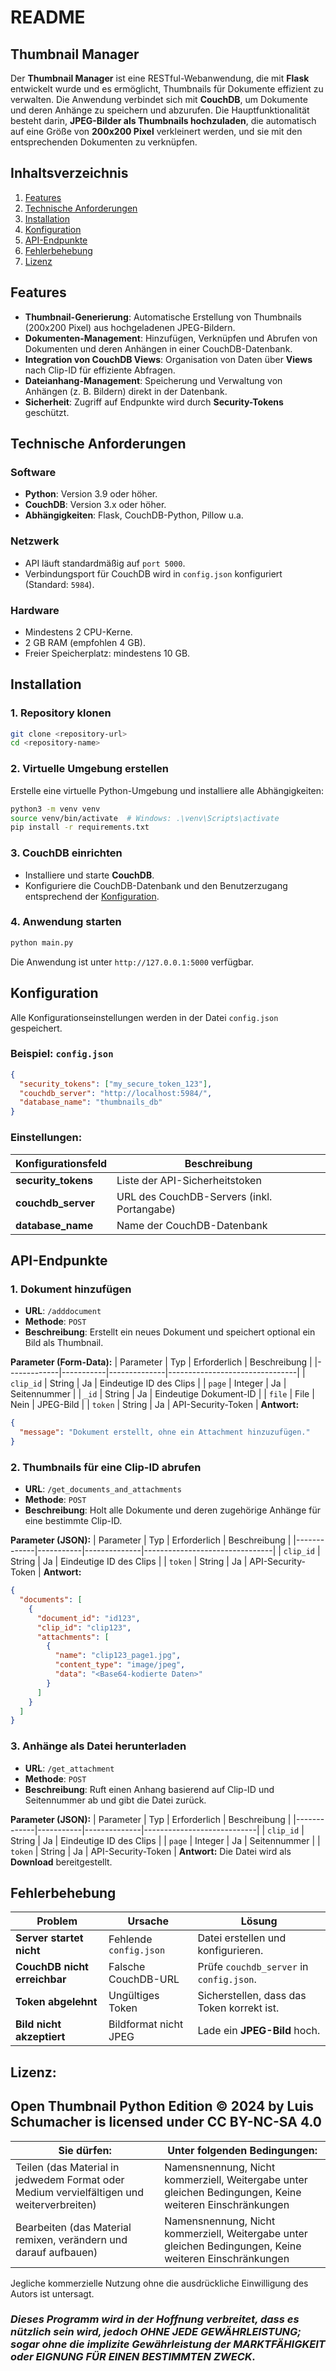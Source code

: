 # README
## **Thumbnail Manager**
Der **Thumbnail Manager** ist eine RESTful-Webanwendung, die mit **Flask** entwickelt wurde und es ermöglicht, Thumbnails für Dokumente effizient zu verwalten. Die Anwendung verbindet sich mit **CouchDB**, um Dokumente und deren Anhänge zu speichern und abzurufen.
Die Hauptfunktionalität besteht darin, **JPEG-Bilder als Thumbnails hochzuladen**, die automatisch auf eine Größe von **200x200 Pixel** verkleinert werden, und sie mit den entsprechenden Dokumenten zu verknüpfen.
## **Inhaltsverzeichnis**
1. [Features]()
2. [Technische Anforderungen]()
3. [Installation]()
4. [Konfiguration]()
5. [API-Endpunkte]()
6. [Fehlerbehebung]()
7. [Lizenz]()

## **Features**
- **Thumbnail-Generierung**: Automatische Erstellung von Thumbnails (200x200 Pixel) aus hochgeladenen JPEG-Bildern.
- **Dokumenten-Management**: Hinzufügen, Verknüpfen und Abrufen von Dokumenten und deren Anhängen in einer CouchDB-Datenbank.
- **Integration von CouchDB Views**: Organisation von Daten über **Views** nach Clip-ID für effiziente Abfragen.
- **Dateianhang-Management**: Speicherung und Verwaltung von Anhängen (z. B. Bildern) direkt in der Datenbank.
- **Sicherheit**: Zugriff auf Endpunkte wird durch **Security-Tokens** geschützt.

## **Technische Anforderungen**
### **Software**
- **Python**: Version 3.9 oder höher.
- **CouchDB**: Version 3.x oder höher.
- **Abhängigkeiten**: Flask, CouchDB-Python, Pillow u.a.

### **Netzwerk**
- API läuft standardmäßig auf `port 5000`.
- Verbindungsport für CouchDB wird in `config.json` konfiguriert (Standard: `5984`).

### **Hardware**
- Mindestens 2 CPU-Kerne.
- 2 GB RAM (empfohlen 4 GB).
- Freier Speicherplatz: mindestens 10 GB.

## **Installation**
### **1. Repository klonen**
``` bash
git clone <repository-url>
cd <repository-name>
```
### **2. Virtuelle Umgebung erstellen**
Erstelle eine virtuelle Python-Umgebung und installiere alle Abhängigkeiten:
``` bash
python3 -m venv venv
source venv/bin/activate  # Windows: .\venv\Scripts\activate
pip install -r requirements.txt
```
### **3. CouchDB einrichten**
- Installiere und starte **CouchDB**.
- Konfiguriere die CouchDB-Datenbank und den Benutzerzugang entsprechend der [Konfiguration]().

### **4. Anwendung starten**
``` bash
python main.py
```
Die Anwendung ist unter `http://127.0.0.1:5000` verfügbar.
## **Konfiguration**
Alle Konfigurationseinstellungen werden in der Datei `config.json` gespeichert.
### **Beispiel: `config.json`**
``` json
{
  "security_tokens": ["my_secure_token_123"],
  "couchdb_server": "http://localhost:5984/",
  "database_name": "thumbnails_db"
}
```
### **Einstellungen:**

| Konfigurationsfeld | Beschreibung |
| --- | --- |
| **security_tokens** | Liste der API-Sicherheitstoken |
| **couchdb_server** | URL des CouchDB-Servers (inkl. Portangabe) |
| **database_name** | Name der CouchDB-Datenbank |
## **API-Endpunkte**
### **1. Dokument hinzufügen**
- **URL**: `/adddocument`
- **Methode**: `POST`
- **Beschreibung**: Erstellt ein neues Dokument und speichert optional ein Bild als Thumbnail.

**Parameter (Form-Data):** | Parameter | Typ | Erforderlich | Beschreibung | |-------------|-----------|--------------|--------------------------------| | `clip_id` | String | Ja | Eindeutige ID des Clips | | `page` | Integer | Ja | Seitennummer | | `_id` | String | Ja | Eindeutige Dokument-ID | | `file` | File | Nein | JPEG-Bild | | `token` | String | Ja | API-Security-Token |
**Antwort:**
``` json
{
  "message": "Dokument erstellt, ohne ein Attachment hinzuzufügen."
}
```
### **2. Thumbnails für eine Clip-ID abrufen**
- **URL**: `/get_documents_and_attachments`
- **Methode**: `POST`
- **Beschreibung**: Holt alle Dokumente und deren zugehörige Anhänge für eine bestimmte Clip-ID.

**Parameter (JSON):** | Parameter | Typ | Erforderlich | Beschreibung | |-------------|-----------|--------------|--------------------------------| | `clip_id` | String | Ja | Eindeutige ID des Clips | | `token` | String | Ja | API-Security-Token |
**Antwort:**
``` json
{
  "documents": [
    {
      "document_id": "id123",
      "clip_id": "clip123",
      "attachments": [
        {
          "name": "clip123_page1.jpg",
          "content_type": "image/jpeg",
          "data": "<Base64-kodierte Daten>"
        }
      ]
    }
  ]
}
```
### **3. Anhänge als Datei herunterladen**
- **URL**: `/get_attachment`
- **Methode**: `POST`
- **Beschreibung**: Ruft einen Anhang basierend auf Clip-ID und Seitennummer ab und gibt die Datei zurück.

**Parameter (JSON):** | Parameter | Typ | Erforderlich | Beschreibung | |-------------|-----------|--------------|----------------------------| | `clip_id` | String | Ja | Eindeutige ID des Clips | | `page` | Integer | Ja | Seitennummer | | `token` | String | Ja | API-Security-Token |
**Antwort:**
Die Datei wird als **Download** bereitgestellt.
## **Fehlerbehebung**

| Problem | Ursache | Lösung |
| --- | --- | --- |
| **Server startet nicht** | Fehlende `config.json` | Datei erstellen und konfigurieren. |
| **CouchDB nicht erreichbar** | Falsche CouchDB-URL | Prüfe `couchdb_server` in `config.json`. |
| **Token abgelehnt** | Ungültiges Token | Sicherstellen, dass das Token korrekt ist. |
| **Bild nicht akzeptiert** | Bildformat nicht JPEG | Lade ein **JPEG-Bild** hoch. |
## **Lizenz:**

## **Open Thumbnail Python Edition © 2024 by Luis Schumacher is licensed under CC BY-NC-SA 4.0**

| Sie dürfen:                                                                               | Unter folgenden Bedingungen:                                                                            |
|-------------------------------------------------------------------------------------------|---------------------------------------------------------------------------------------------------------|
| Teilen (das Material in jedwedem Format oder Medium vervielfältigen und weiterverbreiten) | Namensnennung, Nicht kommerziell, Weitergabe unter gleichen Bedingungen, Keine weiteren Einschränkungen |
| Bearbeiten (das Material remixen, verändern und darauf aufbauen)                          | Namensnennung, Nicht kommerziell, Weitergabe unter gleichen Bedingungen, Keine weiteren Einschränkungen |

Jegliche kommerzielle Nutzung ohne die ausdrückliche Einwilligung des Autors ist untersagt.

### _**Dieses Programm wird in der Hoffnung verbreitet, dass es nützlich sein wird, jedoch OHNE JEDE GEWÄHRLEISTUNG; sogar ohne die implizite Gewährleistung der MARKTFÄHIGKEIT oder EIGNUNG FÜR EINEN BESTIMMTEN ZWECK.**_